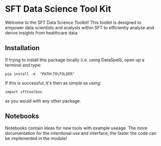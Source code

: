 # SFT Data Science Tool Kit

Welcome to the SFT Data Science Toolkit! This toolkit is designed to empower data scientists and analysts within SFT to efficiently analyse and derive insights from healthcare data.

## Installation

If trying to install this package locally (i.e. using DataSpell), open up a terminal and type:

`pip install -e  "PATH\TO\FOLDER"`

If this is successful, it's then as simple as using:

`import sfttoolbox`

as you would with any other package.

## Notebooks

Notebooks contain ideas for new tools with example useage. The more documentation for the intentional use and interface, the faster the code can be implemented in the module!